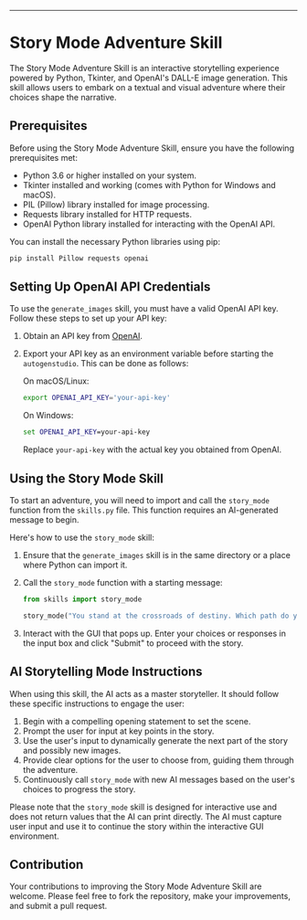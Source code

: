 ---

# Story Mode Adventure Skill

The Story Mode Adventure Skill is an interactive storytelling experience powered by Python, Tkinter, and OpenAI's DALL-E image generation. This skill allows users to embark on a textual and visual adventure where their choices shape the narrative.

## Prerequisites

Before using the Story Mode Adventure Skill, ensure you have the following prerequisites met:

- Python 3.6 or higher installed on your system.
- Tkinter installed and working (comes with Python for Windows and macOS).
- PIL (Pillow) library installed for image processing.
- Requests library installed for HTTP requests.
- OpenAI Python library installed for interacting with the OpenAI API.

You can install the necessary Python libraries using pip:

```sh
pip install Pillow requests openai
```

## Setting Up OpenAI API Credentials

To use the `generate_images` skill, you must have a valid OpenAI API key. Follow these steps to set up your API key:

1. Obtain an API key from [OpenAI](https://openai.com/).
2. Export your API key as an environment variable before starting the `autogenstudio`. This can be done as follows:

   On macOS/Linux:
   ```sh
   export OPENAI_API_KEY='your-api-key'
   ```

   On Windows:
   ```cmd
   set OPENAI_API_KEY=your-api-key
   ```

   Replace `your-api-key` with the actual key you obtained from OpenAI.

## Using the Story Mode Skill

To start an adventure, you will need to import and call the `story_mode` function from the `skills.py` file. This function requires an AI-generated message to begin.

Here's how to use the `story_mode` skill:

1. Ensure that the `generate_images` skill is in the same directory or a place where Python can import it.
2. Call the `story_mode` function with a starting message:

   ```python
   from skills import story_mode
   
   story_mode("You stand at the crossroads of destiny. Which path do you choose?")
   ```

3. Interact with the GUI that pops up. Enter your choices or responses in the input box and click "Submit" to proceed with the story.

## AI Storytelling Mode Instructions

When using this skill, the AI acts as a master storyteller. It should follow these specific instructions to engage the user:

1. Begin with a compelling opening statement to set the scene.
2. Prompt the user for input at key points in the story.
3. Use the user's input to dynamically generate the next part of the story and possibly new images.
4. Provide clear options for the user to choose from, guiding them through the adventure.
5. Continuously call `story_mode` with new AI messages based on the user's choices to progress the story.

Please note that the `story_mode` skill is designed for interactive use and does not return values that the AI can print directly. The AI must capture user input and use it to continue the story within the interactive GUI environment.

## Contribution

Your contributions to improving the Story Mode Adventure Skill are welcome. Please feel free to fork the repository, make your improvements, and submit a pull request.